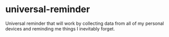 # universal-reminder
Universal reminder that will work by collecting data from all of my personal devices and reminding me things I inevitably forget.
